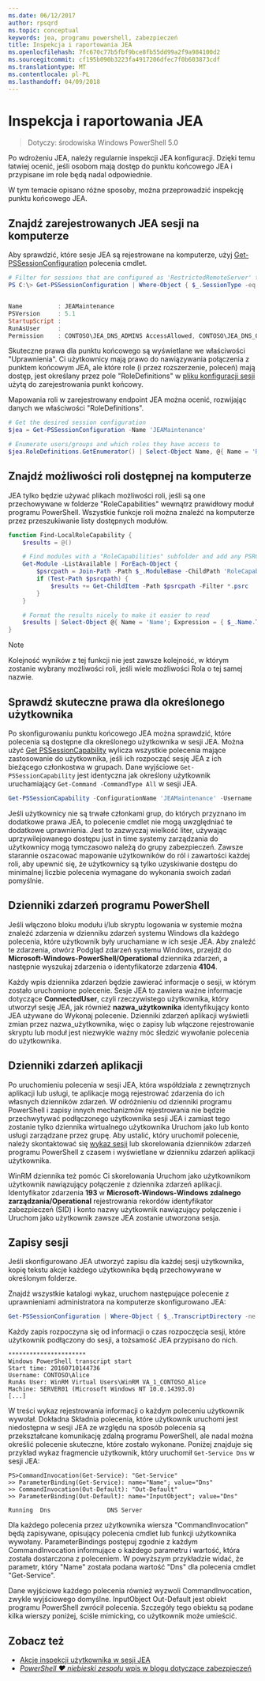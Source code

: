 ```yaml
---
ms.date: 06/12/2017
author: rpsqrd
ms.topic: conceptual
keywords: jea, programu powershell, zabezpieczeń
title: Inspekcja i raportowania JEA
ms.openlocfilehash: 7fc670c77b5fbf9bce8fb55dd99a2f9a984100d2
ms.sourcegitcommit: cf195b090b3223fa4917206dfec7f0b603873cdf
ms.translationtype: MT
ms.contentlocale: pl-PL
ms.lasthandoff: 04/09/2018
---
```

# <a name="auditing-and-reporting-on-jea"></a>Inspekcja i raportowania JEA

> Dotyczy: środowiska Windows PowerShell 5.0

Po wdrożeniu JEA, należy regularnie inspekcji JEA konfiguracji.
Dzięki temu łatwiej ocenić, jeśli osobom mają dostęp do punktu końcowego JEA i przypisane im role będą nadal odpowiednie.

W tym temacie opisano różne sposoby, można przeprowadzić inspekcję punktu końcowego JEA.

## <a name="find-registered-jea-sessions-on-a-machine"></a>Znajdź zarejestrowanych JEA sesji na komputerze

Aby sprawdzić, które sesje JEA są rejestrowane na komputerze, użyj [Get-PSSessionConfiguration](https://msdn.microsoft.com/powershell/reference/5.1/microsoft.powershell.core/get-pssessionconfiguration) polecenia cmdlet.

```powershell
# Filter for sessions that are configured as 'RestrictedRemoteServer' to find JEA-like session configurations
PS C:\> Get-PSSessionConfiguration | Where-Object { $_.SessionType -eq 'RestrictedRemoteServer' }


Name          : JEAMaintenance
PSVersion     : 5.1
StartupScript :
RunAsUser     :
Permission    : CONTOSO\JEA_DNS_ADMINS AccessAllowed, CONTOSO\JEA_DNS_OPERATORS AccessAllowed, CONTOSO\JEA_DNS_AUDITORS AccessAllowed
```

Skuteczne prawa dla punktu końcowego są wyświetlane we właściwości "Uprawnienia".
Ci użytkownicy mają prawo do nawiązywania połączenia z punktem końcowym JEA, ale które role (i przez rozszerzenie, poleceń) mają dostęp, jest określany przez pole "RoleDefinitions" w [pliku konfiguracji sesji](session-configurations.md) użytą do zarejestrowania punkt końcowy.

Mapowania roli w zarejestrowany endpoint JEA można ocenić, rozwijając danych we właściwości "RoleDefinitions".

```powershell
# Get the desired session configuration
$jea = Get-PSSessionConfiguration -Name 'JEAMaintenance'

# Enumerate users/groups and which roles they have access to
$jea.RoleDefinitions.GetEnumerator() | Select-Object Name, @{ Name = 'Role Capabilities'; Expression = { $_.Value.RoleCapabilities } }
```

## <a name="find-available-role-capabilities-on-the-machine"></a>Znajdź możliwości roli dostępnej na komputerze

JEA tylko będzie używać plikach możliwości roli, jeśli są one przechowywane w folderze "RoleCapabilities" wewnątrz prawidłowy moduł programu PowerShell.
Wszystkie funkcje roli można znaleźć na komputerze przez przeszukiwanie listy dostępnych modułów.

```powershell
function Find-LocalRoleCapability {
    $results = @()

    # Find modules with a "RoleCapabilities" subfolder and add any PSRC files to the result set
    Get-Module -ListAvailable | ForEach-Object {
        $psrcpath = Join-Path -Path $_.ModuleBase -ChildPath 'RoleCapabilities'
        if (Test-Path $psrcpath) {
            $results += Get-ChildItem -Path $psrcpath -Filter *.psrc
        }
    }

    # Format the results nicely to make it easier to read
    $results | Select-Object @{ Name = 'Name'; Expression = { $_.Name.TrimEnd('.psrc') }}, @{ Name = 'Path'; Expression = { $_.FullName }} | Sort-Object Name
}
```

> [!NOTE]
> Kolejność wyników z tej funkcji nie jest zawsze kolejność, w którym zostanie wybrany możliwości roli, jeśli wiele możliwości Rola o tej samej nazwie.

## <a name="check-effective-rights-for-a-specific-user"></a>Sprawdź skuteczne prawa dla określonego użytkownika

Po skonfigurowaniu punktu końcowego JEA można sprawdzić, które polecenia są dostępne dla określonego użytkownika w sesji JEA.
Można użyć [Get PSSessionCapability](https://msdn.microsoft.com/powershell/reference/5.1/microsoft.powershell.core/Get-PSSessionCapability) wylicza wszystkie polecenia mające zastosowanie do użytkownika, jeśli ich rozpocząć sesję JEA z ich bieżącego członkostwa w grupach.
Dane wyjściowe `Get-PSSessionCapability` jest identyczna jak określony użytkownik uruchamiający `Get-Command -CommandType All` w sesji JEA.

```powershell
Get-PSSessionCapability -ConfigurationName 'JEAMaintenance' -Username 'CONTOSO\Alice'
```

Jeśli użytkownicy nie są trwałe członkami grup, do których przyznano im dodatkowe prawa JEA, to polecenie cmdlet nie mogą uwzględniać te dodatkowe uprawnienia.
Jest to zazwyczaj wielkość liter, używając uprzywilejowanego dostępu just in time systemy zarządzania do użytkownicy mogą tymczasowo należą do grupy zabezpieczeń.
Zawsze starannie oszacować mapowanie użytkowników do ról i zawartości każdej roli, aby upewnić się, że użytkownicy są tylko uzyskiwanie dostępu do minimalnej liczbie polecenia wymagane do wykonania swoich zadań pomyślnie.

## <a name="powershell-event-logs"></a>Dzienniki zdarzeń programu PowerShell

Jeśli włączono bloku modułu i/lub skryptu logowania w systemie można znaleźć zdarzenia w dzienniku zdarzeń systemu Windows dla każdego polecenia, które użytkownik były uruchamiane w ich sesje JEA.
Aby znaleźć te zdarzenia, otwórz Podgląd zdarzeń systemu Windows, przejdź do **Microsoft-Windows-PowerShell/Operational** dziennika zdarzeń, a następnie wyszukaj zdarzenia o identyfikatorze zdarzenia **4104**.

Każdy wpis dziennika zdarzeń będzie zawierać informacje o sesji, w którym zostało uruchomione polecenie.
Sesje JEA to zawiera ważne informacje dotyczące **ConnectedUser**, czyli rzeczywistego użytkownika, który utworzył sesję JEA, jak również **nazwa_użytkownika** identyfikujący konto JEA używane do Wykonaj polecenie.
Dzienniki zdarzeń aplikacji wyświetli zmian przez nazwa_użytkownika, więc o zapisy lub włączone rejestrowanie skryptu lub moduł jest niezwykle ważny móc śledzić wywołanie polecenia do użytkownika.

## <a name="application-event-logs"></a>Dzienniki zdarzeń aplikacji

Po uruchomieniu polecenia w sesji JEA, która współdziała z zewnętrznych aplikacji lub usługi, te aplikacje mogą rejestrować zdarzenia do ich własnych dzienników zdarzeń.
W odróżnieniu od dzienniki programu PowerShell i zapisy innych mechanizmów rejestrowania nie będzie przechwytywać podłączonego użytkownika sesji JEA i zamiast tego zostanie tylko dziennika wirtualnego użytkownika Uruchom jako lub konto usługi zarządzane przez grupę.
Aby ustalić, który uruchomił polecenie, należy skontaktować się [wykaz sesji](#session-transcripts) lub skorelowania dzienników zdarzeń programu PowerShell z czasem i wyświetlane w dzienniku zdarzeń aplikacji użytkownika.

WinRM dziennika też pomóc Ci skorelowania Uruchom jako użytkownikom użytkownik nawiązujący połączenie z dziennika zdarzeń aplikacji.
Identyfikator zdarzenia **193** w **Microsoft-Windows-Windows zdalnego zarządzania/Operational** rejestrowania rekordów identyfikator zabezpieczeń (SID) i konto nazwy użytkownik nawiązujący połączenie i Uruchom jako użytkownik zawsze JEA zostanie utworzona sesja.

## <a name="session-transcripts"></a>Zapisy sesji

Jeśli skonfigurowano JEA utworzyć zapisu dla każdej sesji użytkownika, kopię tekstu akcje każdego użytkownika będą przechowywane w określonym folderze.

Znajdź wszystkie katalogi wykaz, uruchom następujące polecenie z uprawnieniami administratora na komputerze skonfigurowano JEA:

```powershell
Get-PSSessionConfiguration | Where-Object { $_.TranscriptDirectory -ne $null } | Format-Table Name, TranscriptDirectory
```

Każdy zapis rozpoczyna się od informacji o czas rozpoczęcia sesji, które użytkownik podłączony do sesji, a tożsamość JEA przypisano do nich.

```
**********************
Windows PowerShell transcript start
Start time: 20160710144736
Username: CONTOSO\Alice
RunAs User: WinRM Virtual Users\WinRM VA_1_CONTOSO_Alice
Machine: SERVER01 (Microsoft Windows NT 10.0.14393.0)
[...]
```

W treści wykaz rejestrowania informacji o każdym poleceniu użytkownik wywołał.
Dokładna Składnia polecenia, które użytkownik uruchomi jest niedostępna w sesji JEA ze względu na sposób polecenia są przekształcane komunikację zdalną programu PowerShell, ale nadal można określić polecenie skuteczne, które zostało wykonane.
Poniżej znajduje się przykład wykaz fragmencie użytkownik, który uruchomił `Get-Service Dns` w sesji JEA:

```
PS>CommandInvocation(Get-Service): "Get-Service"
>> ParameterBinding(Get-Service): name="Name"; value="Dns"
>> CommandInvocation(Out-Default): "Out-Default"
>> ParameterBinding(Out-Default): name="InputObject"; value="Dns"

Running  Dns                DNS Server
```

Dla każdego polecenia przez użytkownika wiersza "CommandInvocation" będą zapisywane, opisujący polecenia cmdlet lub funkcji użytkownika wywołany.
ParameterBindings postępuj zgodnie z każdym CommandInvocation informujące o każdego parametru i wartość, która została dostarczona z poleceniem.
W powyższym przykładzie widać, że parametr, który "Name" została podana wartość "Dns" dla polecenia cmdlet "Get-Service".

Dane wyjściowe każdego polecenia również wyzwoli CommandInvocation, zwykle wyjściowego domyślne.
InputObject Out-Default jest obiekt programu PowerShell zwrócił polecenia.
Szczegóły tego obiektu są podane kilka wierszy poniżej, ściśle mimicking, co użytkownik może umieścić.

## <a name="see-also"></a>Zobacz też

- [Akcje inspekcji użytkownika w sesji JEA](audit-and-report.md)
- [*PowerShell ♥ niebieski zespołu* wpis w blogu dotyczące zabezpieczeń](https://blogs.msdn.microsoft.com/powershell/2015/06/09/powershell-the-blue-team/)